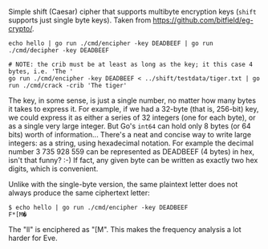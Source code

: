 Simple shift (Caesar) cipher that supports multibyte encryption keys (`shift` supports just single byte keys). Taken from https://github.com/bitfield/eg-crypto/.

```
echo hello | go run ./cmd/encipher -key DEADBEEF | go run ./cmd/decipher -key DEADBEEF

# NOTE: the crib must be at least as long as the key; it this case 4 bytes, i.e. 'The '
go run ./cmd/encipher -key DEADBEEF < ../shift/testdata/tiger.txt | go run ./cmd/crack -crib 'The tiger'
```

The key, in some sense, is just a single number, no matter how many bytes it takes to express it. For example, if we had a 32-byte (that is, 256-bit) key, we could express it as either a series of 32 integers (one for each byte), or as a single very large integer. But Go's `int64` can hold only 8 bytes (or 64 bits) worth of information... There's a neat and concise way to write large integers: as a string, using hexadecimal notation. For example the decimal number 3 735 928 559 can be represented as DEADBEEF (4 bytes) in hex, isn't that funny? :-) If fact, any given byte can be written as exactly two hex digits, which is convenient.

Unlike with the single-byte version, the same plaintext letter does not always produce the same ciphertext letter:

```
$ echo hello | go run ./cmd/encipher -key DEADBEEF
F*[M�
```

The "ll" is enciphered as "[M". This makes the frequency analysis a lot harder for Eve.

